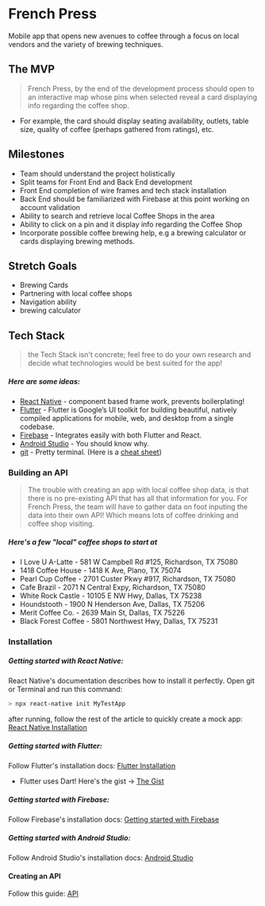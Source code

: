 # French Press
Mobile app that opens new avenues to coffee through a focus on local vendors and the variety of brewing techniques. 

## The MVP
> French Press, by the end of the development process should open to an interactive map whose pins when selected reveal a card displaying info regarding the coffee shop. 
  - For example, the card should display seating availability, outlets, table size, quality of coffee (perhaps gathered from ratings), etc.

## Milestones
- Team should understand the project holistically
- Split teams for Front End and Back End development
- Front End completion of wire frames and tech stack installation
- Back End should be familiarized with Firebase at this point working on account validation
- Ability to search and retrieve local Coffee Shops in the area
- Ability to click on a pin and it display info regarding the Coffee Shop
- Incorporate possible coffee brewing help, e.g a brewing calculator or cards displaying brewing methods.

## Stretch Goals
- Brewing Cards
- Partnering with local coffee shops
- Navigation ability
- brewing calculator

## Tech Stack
> the Tech Stack isn't concrete; feel free to do your own research and decide what technologies would be best suited for the app!
>
##### Here are some ideas:
* [React Native] - component based frame work, prevents boilerplating!
* [Flutter] - Flutter is Google’s UI toolkit for building beautiful, natively compiled applications for mobile, web, and desktop from a single codebase.
* [Firebase] - Integrates easily with both Flutter and React.
* [Android Studio] - You should know why.
* [git] - Pretty terminal. (Here is a [cheat sheet])

### Building an API
> The trouble with creating an app with local coffee shop data, is that there is no pre-existing API that has all that information for you. For French Press, the team will have to gather data on foot inputing the data into their own API! Which means lots of coffee drinking and coffee shop visiting.

##### Here's a few "local" coffee shops to start at 
- I Love U A-Latte - 581 W Campbell Rd #125, Richardson, TX 75080
- 1418 Coffee House - 1418 K Ave, Plano, TX 75074
- Pearl Cup Coffee - 2701 Custer Pkwy #917, Richardson, TX 75080
- Cafe Brazil - 2071 N Central Expy, Richardson, TX 75080
- White Rock Castle - 10105 E NW Hwy, Dallas, TX 75238
- Houndstooth - 1900 N Henderson Ave, Dallas, TX 75206
- Merit Coffee Co. - 2639 Main St, Dallas, TX 75226
- Black Forest Coffee - 5801 Northwest Hwy, Dallas, TX 75231

### Installation

##### Getting started with React Native:
React Native's documentation describes how to install it perfectly.
Open git or Terminal and run this command:
```sh
> npx react-native init MyTestApp
```
after running, follow the rest of the article to quickly create a mock app: [React Native Installation]

##### Getting started with Flutter:
Follow Flutter's installation docs: [Flutter Installation]
- Flutter uses Dart! Here's the gist -> [The Gist]

##### Getting started with Firebase:
Follow Firebase's installation docs: [Getting started with Firebase]

##### Getting started with Android Studio:
Follow Android Studio's installation docs: [Android Studio]

#### Creating an API
Follow this guide: [API]

   [API]: <https://dev.to/steelwolf180/building-restful-api-with-flask-postman--pytest---part-2-read-time-10-mins-1d6d>
   [Firebase]: <https://firebase.google.com/>
   [Flutter]: <https://flutter.dev/>
   [React Native]: <https://facebook.github.io/react-native/>
   [Android Studio]: <https://developer.android.com/studio>
   [React Native Installation]: <https://facebook.github.io/react-native/docs/getting-started>
   [Flutter Installation]: <https://flutter.dev/docs/get-started/install>
   [Getting started with Firebase]: <https://firebase.google.com/docs/android/setup?authuser=0>
   [The Gist]: <https://dart.dev/guides/language/language-tour>
   [git]: <https://gitforwindows.org/>
   [cheat sheet]: <https://education.github.com/git-cheat-sheet-education.pdf>

